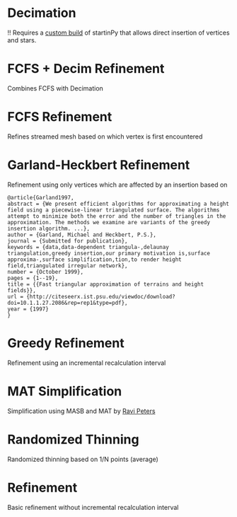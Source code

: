 # Decimation

!! Requires a [custom build](https://github.com/mdjong1/startinpy/tree/feature/insert_stars_directly) of startinPy
that allows direct insertion of vertices and stars.

# FCFS + Decim Refinement

Combines FCFS with Decimation

# FCFS Refinement

Refines streamed mesh based on which vertex is first encountered

# Garland-Heckbert Refinement

Refinement using only vertices which are affected by an insertion based on

```
@article{Garland1997,
abstract = {We present efficient algorithms for approximating a height field using a piecewise-linear triangulated surface. The algorithms attempt to minimize both the error and the number of triangles in the approximation. The methods we examine are variants of the greedy insertion algorithm. ...},
author = {Garland, Michael and Heckbert, P.S.},
journal = {Submitted for publication},
keywords = {data,data-dependent triangula-,delaunay triangulation,greedy insertion,our primary motivation is,surface approxima-,surface simplification,tion,to render height field,triangulated irregular network},
number = {October 1999},
pages = {1--19},
title = {{Fast triangular approximation of terrains and height fields}},
url = {http://citeseerx.ist.psu.edu/viewdoc/download?doi=10.1.1.27.2086&rep=rep1&type=pdf},
year = {1997}
}

```

# Greedy Refinement

Refinement using an incremental recalculation interval

# MAT Simplification

Simplification using MASB and MAT by [Ravi Peters](https://github.com/tudelft3d/masbcpp/tree/kdtree2)

# Randomized Thinning

Randomized thinning based on 1/N points (average)

# Refinement

Basic refinement without incremental recalculation interval
